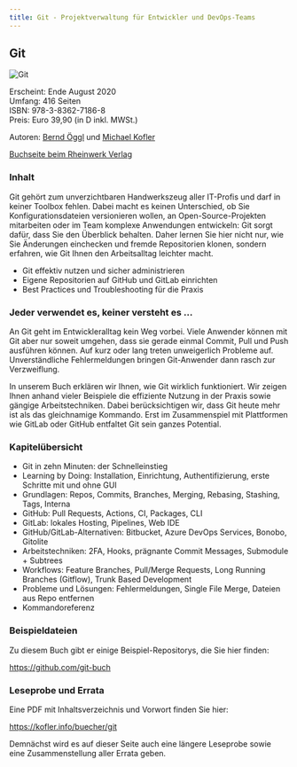 ```yaml
---
title: Git - Projektverwaltung für Entwickler und DevOps-Teams
---
```


## Git

![Git](https://github.com/git-buch.png)

Erscheint: Ende August 2020  
Umfang: 416 Seiten  
ISBN: 978-3-8362-7186-8  
Preis: Euro 39,90 (in D inkl. MWSt.)  

Autoren: [Bernd Öggl](https://komplett.cc) und [Michael Kofler](https://kofler.info)

[Buchseite beim Rheinwerk Verlag](https://www.rheinwerk-verlag.de/git_4943/?GPP=kofler)

### Inhalt

Git gehört zum unverzichtbaren Handwerkszeug aller IT-Profis und darf in keiner
Toolbox fehlen. Dabei macht es keinen Unterschied, ob Sie Konfigurationsdateien
versionieren wollen, an Open-Source-Projekten mitarbeiten oder im Team komplexe
Anwendungen entwickeln: Git sorgt dafür, dass Sie den Überblick behalten. Daher
lernen Sie hier nicht nur, wie Sie Änderungen einchecken und fremde
Repositorien klonen, sondern erfahren, wie Git Ihnen den Arbeitsalltag leichter
macht.

* Git effektiv nutzen und sicher administrieren
* Eigene Repositorien auf GitHub und GitLab einrichten
* Best Practices und Troubleshooting für die Praxis

### Jeder verwendet es, keiner versteht es …

An Git geht im Entwickleralltag kein Weg vorbei. Viele Anwender können mit Git
aber nur soweit umgehen, dass sie gerade einmal Commit, Pull und Push ausführen
können. Auf kurz oder lang treten unweigerlich Probleme auf. Unverständliche
Fehlermeldungen bringen Git-Anwender dann rasch zur Verzweiflung.

In unserem Buch erklären wir Ihnen, wie Git wirklich funktioniert. Wir zeigen
Ihnen anhand vieler Beispiele die effiziente Nutzung in der Praxis sowie
gängige Arbeitstechniken. Dabei berücksichtigen wir, dass Git heute mehr ist
als das gleichnamige Kommando. Erst im Zusammenspiel mit Plattformen wie GitLab
oder GitHub entfaltet Git sein ganzes Potential.  

### Kapitelübersicht

* Git in zehn Minuten: der Schnelleinstieg
* Learning by Doing: Installation, Einrichtung, Authentifizierung, erste
  Schritte mit und ohne GUI
* Grundlagen: Repos, Commits, Branches, Merging, Rebasing, Stashing, Tags,
  Interna
* GitHub: Pull Requests, Actions, CI, Packages, CLI
* GitLab: lokales Hosting, Pipelines, Web IDE
* GitHub/GitLab-Alternativen: Bitbucket, Azure DevOps Services, Bonobo,
  Gitolite
* Arbeitstechniken: 2FA, Hooks, prägnante Commit Messages, Submodule + Subtrees
* Workflows: Feature Branches, Pull/Merge Requests, Long Running Branches
  (Gitflow), Trunk Based Development
* Probleme und Lösungen: Fehlermeldungen, Single File Merge, Dateien aus Repo
  entfernen
* Kommandoreferenz

### Beispieldateien

Zu diesem Buch gibt er einige Beispiel-Repositorys, die Sie hier finden:

<https://github.com/git-buch>

### Leseprobe und Errata

Eine PDF mit Inhaltsverzeichnis und Vorwort finden Sie hier:

<https://kofler.info/buecher/git>

Demnächst wird es auf dieser Seite auch eine längere Leseprobe sowie eine Zusammenstellung aller Errata geben.

